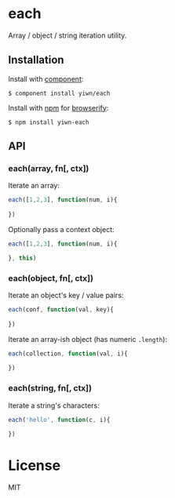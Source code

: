 
# each

  Array / object / string iteration utility.

## Installation

Install with [component](http://component.github.io):

    $ component install yiwn/each

Install with [npm](https://www.npmjs.org/) for [browserify](http://browserify.org/):

    $ npm install yiwn-each


## API

### each(array, fn[, ctx])

  Iterate an array:

```js
each([1,2,3], function(num, i){
  
})
```

  Optionally pass a context object:

```js
each([1,2,3], function(num, i){

}, this)
```

### each(object, fn[, ctx])

  Iterate an object's key / value pairs:

```js
each(conf, function(val, key){
  
})
```

  Iterate an array-ish object (has numeric `.length`):

```js
each(collection, function(val, i){
  
})
```

### each(string, fn[, ctx])

  Iterate a string's characters:

```js
each('hello', function(c, i){
  
})
```

# License

  MIT
